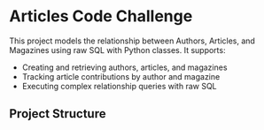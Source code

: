 # Articles Code Challenge


This project models the relationship between Authors, Articles, and Magazines using raw SQL with Python classes. It supports:
- Creating and retrieving authors, articles, and magazines
- Tracking article contributions by author and magazine
- Executing complex relationship queries with raw SQL

## Project Structure

